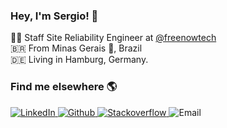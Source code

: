 ### Hey, I'm Sergio! 👋

👨‍💻 Staff Site Reliability Engineer at [@freenowtech](https://github.com/freenowtech/)  
🇧🇷 From Minas Gerais :cheese:, Brazil  
🇩🇪 Living in Hamburg, Germany. 

### Find me elsewhere 🌎  

<a href="https://linkedin.com/in/sergioasantiago" target="_blank">
  <img src=https://img.shields.io/badge/sergioasantiago-black?&style=for-the-badge&logo=linkedin&logoColor=white alt=LinkedIn style="margin-bottom: 5px;" />
</a>

<a href="https://github.com/sergioasantiago" target="_blank">
  <img src=https://img.shields.io/badge/sergioasantiago-black?&style=for-the-badge&logo=github&logoColor=white alt=Github style="margin-bottom: 5px;" />
</a>

<a href="https://stackoverflow.com/users/1563297/sergio-santiago" target="_blank">
  <img src=https://img.shields.io/badge/sergioasantiago-black?&style=for-the-badge&logo=stackoverflow&logoColor=white alt=Stackoverflow style="margin-bottom: 5px;" />
</a>

<a mailto="sergio.a.santiago@gmail.com">
  <img src=https://img.shields.io/badge/sergioasantiago-black?&style=for-the-badge&logo=gmail&logoColor=white alt=Email style="margin-bottom: 5px;" />
</a>
